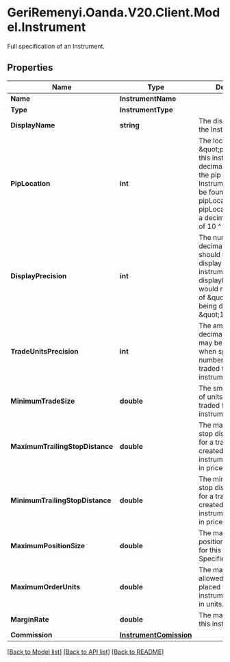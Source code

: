 # GeriRemenyi.Oanda.V20.Client.Model.Instrument
Full specification of an Instrument.
## Properties

Name | Type | Description | Notes
------------ | ------------- | ------------- | -------------
**Name** | **InstrumentName** |  | [optional] 
**Type** | **InstrumentType** |  | [optional] 
**DisplayName** | **string** | The display name of the Instrument | [optional] 
**PipLocation** | **int** | The location of the \&quot;pip\&quot; for this instrument. The decimal position of the pip in this Instrument&#39;s price can be found at 10 ^ pipLocation (e.g. -4 pipLocation results in a decimal pip position of 10 ^ -4 &#x3D; 0.0001). | [optional] 
**DisplayPrecision** | **int** | The number of decimal places that should be used to display prices for this instrument. (e.g. a displayPrecision of 5 would result in a price of \&quot;1\&quot; being displayed as \&quot;1.00000\&quot;) | [optional] 
**TradeUnitsPrecision** | **int** | The amount of decimal places that may be provided when specifying the number of units traded for this instrument. | [optional] 
**MinimumTradeSize** | **double** | The smallest number of units allowed to be traded for this instrument. | [optional] 
**MaximumTrailingStopDistance** | **double** | The maximum trailing stop distance allowed for a trailing stop loss created for this instrument. Specified in price units. | [optional] 
**MinimumTrailingStopDistance** | **double** | The minimum trailing stop distance allowed for a trailing stop loss created for this instrument. Specified in price units. | [optional] 
**MaximumPositionSize** | **double** | The maximum position size allowed for this instrument. Specified in units. | [optional] 
**MaximumOrderUnits** | **double** | The maximum units allowed for an Order placed for this instrument. Specified in units. | [optional] 
**MarginRate** | **double** | The margin rate for this instrument. | [optional] 
**Commission** | [**InstrumentComission**](InstrumentComission.md) |  | [optional] 

[[Back to Model list]](../README.md#documentation-for-models) [[Back to API list]](../README.md#documentation-for-api-endpoints) [[Back to README]](../README.md)

